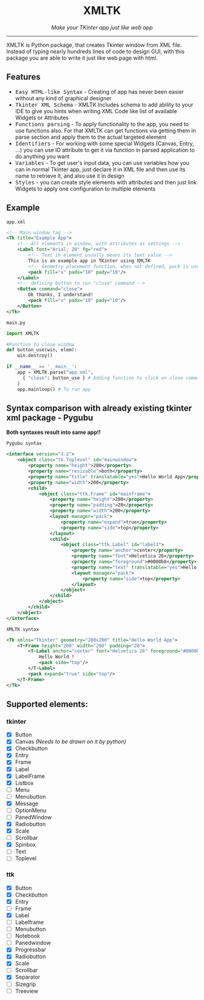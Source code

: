<h1 align="center">XMLTK</h1>
<p align="center"><i>Make your TKinter app just like web app</i></p>

---


XMLTK is Python package, that creates Tkinter window from XML file. 
Instead of typing nearly hundreds lines of code to design GUI, with this
package you are able to write it just like web page with html.

## Features

- <kbd>Easy HTML-like Syntax</kbd> - Creating of app has never been easier without
any kind of graphical designer
- <kbd>Tkinter XML Schema</kbd> - XMLTK Includes schema to add ability to your IDE to give
you hints when writing XML Code like list of available Widgets or Attributes
- <kbd>Functions parsing</kbd> - To apply functionality to the app, you need to use functions also.
For that XMLTK can get functions via getting them in parse section and apply them to the actual
targeted element
- <kbd>Identifiers</kbd> - For working with some special Widgets (Canvas, Entry, ...) you can use ID
attribute to get it via function in parsed application to do anything you want
- <kbd>Variables</kbd> - To get user's input data, you can use variables how you can in normal Tkinter app,
just declare it in XML file and then use its name to retrieve it, and also use it in design
- <kbd>Styles</kbd> - you can create style elements with attributes and then
just link Widgets to apply one configuration to multiple elements

## Example

`app.xml`
```xml
<!-- Main window tag -->
<Tk title="Example App">
    <!-- All elements in window, with attributes as settings -->
    <Label font="Arial; 20" fg="red">
        <!-- Text in element usually means its text value -->
        This is an example app in TKinter using XMLTK
        <!-- Geometry placement function, when not defined, pack is used in default -->
        <pack fill="x" padx="10" pady="10"/>
    </Label>
    <!-- defining button to run "close" command -->
    <Button command="close">
        Ok thanks, I understand!
        <pack fill="x" padx="10" pady="10"/>
    </Button>
</Tk>
```
`main.py`
```python
import XMLTK

#Function to close window
def button_use(win, elem):
    win.destroy()

if __name__ == '__main__':
    app = XMLTK.parse("app.xml",
      { "close": button_use } # Adding function to click on close command 
    )
    app.mainloop() # To run app
```

## Syntax comparison with already existing tkinter xml package - Pygubu

**Both syntaxes result into same app!!**

`Pygubu syntax`

```xml
<interface version="1.2">
    <object class="tk.Toplevel" id="mainwindow">
        <property name="height">200</property>
        <property name="resizable">both</property>
        <property name="title" translatable="yes">Hello World App</property>
        <property name="width">200</property>
        <child>
            <object class="ttk.Frame" id="mainframe">
                <property name="height">200</property>
                <property name="padding">20</property>
                <property name="width">200</property>
                <layout manager="pack">
                    <property name="expand">true</property>
                    <property name="side">top</property>
                </layout>
                <child>
                    <object class="ttk.Label" id="label1">
                        <property name="anchor">center</property>
                        <property name="font">Helvetica 26</property>
                        <property name="foreground">#0000b8</property>
                        <property name="text" translatable="yes">Hello World !</property>
                        <layout manager="pack">
                            <property name="side">top</property>
                        </layout>
                    </object>
                </child>
            </object>
        </child>
    </object>
</interface>
```

`XMLTK syntax`

```xml
<Tk xmlns="Tkinter" geometry="200x200" title="Hello World App">
    <T-Frame height="200" width="200" padding="20">
        <T-Label anchor="center" font="Helvetica 26" foreground="#0000b8">
            Hello World !
            <pack side="top"/>
        </T-Label>
        <pack expand="true" side="top"/>
    </T-Frame>
</Tk>
```

## Supported elements:

### tkinter

- [X] Button
- [X] Canvas *(Needs to be drawn on it by python)*
- [X] Checkbutton
- [X] Entry
- [X] Frame
- [X] Label
- [X] LabelFrame
- [X] Listbox
- [ ] Menu
- [ ] Menubutton
- [X] Message
- [ ] OptionMenu
- [ ] PanedWindow
- [X] Radiobutton
- [X] Scale
- [ ] Scrollbar
- [X] Spinbox
- [ ] Text
- [ ] Toplevel

### ttk

- [X] Button
- [X] Checkbutton
- [X] Entry
- [ ] Frame
- [X] Label
- [ ] Labelframe
- [ ] Menubutton
- [ ] Notebook
- [ ] Panedwindow
- [X] Progressbar
- [X] Radiobutton
- [X] Scale
- [ ] Scrollbar
- [X] Separator
- [ ] Sizegrip
- [ ] Treeview

